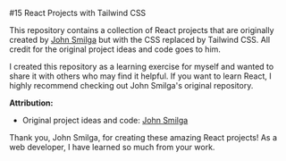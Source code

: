 #15 React Projects with Tailwind CSS

This repository contains a collection of React projects that are originally created by [John Smilga](https://github.com/john-smilga/react-projects) but with the CSS replaced by Tailwind CSS. All credit for the original project ideas and code goes to him.

I created this repository as a learning exercise for myself and wanted to share it with others who may find it helpful. If you want to learn React, I highly recommend checking out John Smilga's original repository.

**Attribution:**

- Original project ideas and code: [John Smilga](https://github.com/john-smilga/react-projects)

Thank you, John Smilga, for creating these amazing React projects! As a web developer, I have learned so much from your work.
